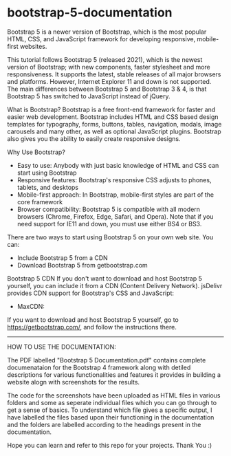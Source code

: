 # bootstrap-5-documentation
Bootstrap 5 is a newer version of Bootstrap, which is the most popular HTML, CSS, and JavaScript framework for developing responsive, mobile-first websites.

This tutorial follows Bootstrap 5 (released 2021), which is the newest version of Bootstrap; with new components, faster stylesheet and more responsiveness. It supports the latest, stable releases of all major browsers and platforms. However, Internet Explorer 11 and down is not supported. The main differences between Bootstrap 5 and Bootstrap 3 & 4, is that Bootstrap 5 has switched to JavaScript instead of jQuery.

What is Bootstrap?
Bootstrap is a free front-end framework for faster and easier web development.
Bootstrap includes HTML and CSS based design templates for typography, forms, buttons, tables, navigation, modals, image carousels and many other, as well as optional JavaScript plugins.
Bootstrap also gives you the ability to easily create responsive designs.

Why Use Bootstrap?
- Easy to use: Anybody with just basic knowledge of HTML and CSS can start using Bootstrap
- Responsive features: Bootstrap's responsive CSS adjusts to phones, tablets, and desktops
- Mobile-first approach: In Bootstrap, mobile-first styles are part of the core framework
- Browser compatibility: Bootstrap 5 is compatible with all modern browsers (Chrome, Firefox, Edge, Safari, and Opera). Note that if you need support for IE11 and down, you must use either BS4 or BS3.

There are two ways to start using Bootstrap 5 on your own web site. You can:
- Include Bootstrap 5 from a CDN
- Download Bootstrap 5 from getbootstrap.com

Bootstrap 5 CDN
If you don't want to download and host Bootstrap 5 yourself, you can include it from a CDN (Content Delivery Network). jsDelivr provides CDN support for Bootstrap's CSS and JavaScript:

- MaxCDN:
  <!-- Latest compiled and minified CSS -->
  <link href="https://cdn.jsdelivr.net/npm/bootstrap@5.2.3/dist/css/bootstrap.min.css" rel="stylesheet">

  <!-- Latest compiled JavaScript -->
  <script src="https://cdn.jsdelivr.net/npm/bootstrap@5.2.3/dist/js/bootstrap.bundle.min.js"></script>

If you want to download and host Bootstrap 5 yourself, go to https://getbootstrap.com/, and follow the instructions there.

-------------------------------------------------------------------------------------------------------------------------------------------------------------------------

HOW TO USE THE DOCUMENTATION:

The PDF labelled "Bootstrap 5 Documentation.pdf" contains complete documenataion for the Bootstrap 4 framework along with detiled descriptions for various functionalities and features it provides in building a website alogn with screenshots for the results.

The code for the screenshots have been uploaded as HTML files in various folders and some as seperate individual files which you can go through to get a sense of basics. To understand which file gives a specific output, I have labelled the files based upon their functioning in the documentation and the folders are labelled according to the headings present in the documentation.

Hope you can learn and refer to this repo for your projects. Thank You :)
